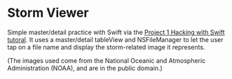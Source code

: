 # Storm Viewer

Simple master/detail practice with Swift via the [Project 1 Hacking with Swift tutoral](https://www.hackingwithswift.com/read/1/1/setting-up). It uses a master/detail tableView and NSFileManager to let the user tap on a file name and display the storm-related image it represents.

(The images used come from the National Oceanic and Atmospheric Administration (NOAA), and are in the public domain.)
